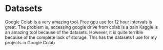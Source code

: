 # Datasets
Google Colab is a very amazing tool. Free gpu use for 12 hour intervals is great. The problem is, accessing google drive from colab is a pain
Kaggle is an amazing tool because of the datasets. However, it is quite terrible because of the complete lack of storage.
This has the datasets I use for my projects in Google Colab
